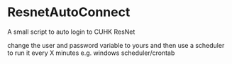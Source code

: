 # ResnetAutoConnect
A small script to auto login to CUHK ResNet

change the user and password variable to yours
and then use a scheduler to run it every X minutes
e.g. windows scheduler/crontab
